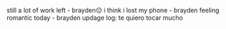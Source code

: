  still a lot of work left - brayden😔
 i think i lost my phone - brayden
 feeling romantic today - brayden
 updage log: te quiero tocar mucho 
